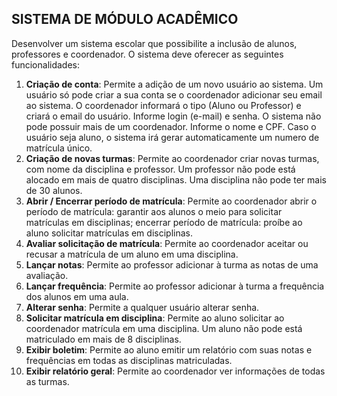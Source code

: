 ## SISTEMA DE MÓDULO ACADÊMICO

Desenvolver um sistema escolar que possibilite a inclusão de alunos, professores e coordenador. O sistema deve oferecer as seguintes funcionalidades:
1. **Criação de conta**:  Permite a adição de um novo usuário ao sistema. Um usuário só pode criar a sua conta se o coordenador adicionar seu email ao sistema. O coordenador informará o tipo (Aluno ou Professor) e criará o email do usuário. Informe login (e-mail) e senha. O sistema não pode possuir mais de um coordenador. Informe o nome e CPF. Caso o usuário seja aluno, o sistema irá gerar automaticamente um numero de matrícula único.
2. **Criação de novas turmas**: Permite ao coordenador criar novas turmas, com nome da disciplina e professor. Um professor não pode está alocado em mais de quatro disciplinas. Uma disciplina não pode ter mais de 30 alunos.
3. **Abrir / Encerrar período de matrícula**: Permite ao coordenador abrir o período de matrícula: garantir aos alunos o meio para solicitar matrículas em disciplinas; encerrar período de matrícula: proíbe ao aluno solicitar matrículas em disciplinas.
4. **Avaliar solicitação de matrícula**: Permite ao coordenador aceitar ou recusar a matrícula de um aluno em uma disciplina.
5. **Lançar notas**: Permite ao professor adicionar à turma as notas de uma avaliação.
6. **Lançar frequência**: Permite ao professor adicionar à turma a frequência dos alunos em uma aula.
7.  **Alterar senha**: Permite a qualquer usuário alterar senha.
8.  **Solicitar matrícula em disciplina**:  Permite ao aluno solicitar ao coordenador matrícula em uma disciplina. Um aluno não pode está matriculado em mais de 8 disciplinas.
9. **Exibir boletim**: Permite ao aluno emitir um relatório com suas notas e frequências em todas as disciplinas matriculadas.
10. **Exibir relatório geral**: Permite ao coordenador ver informações de todas as turmas.
